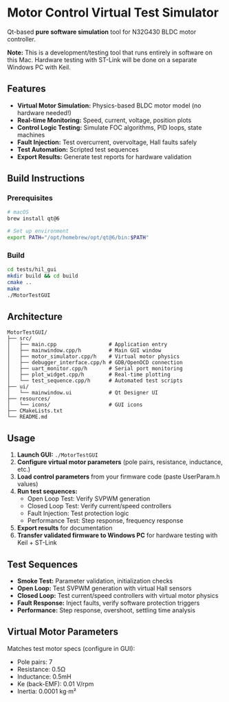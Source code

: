 # Motor Control Virtual Test Simulator

Qt-based **pure software simulation** tool for N32G430 BLDC motor controller.

**Note:** This is a development/testing tool that runs entirely in software on this Mac.
Hardware testing with ST-Link will be done on a separate Windows PC with Keil.

## Features

- **Virtual Motor Simulation:** Physics-based BLDC motor model (no hardware needed!)
- **Real-time Monitoring:** Speed, current, voltage, position plots
- **Control Logic Testing:** Simulate FOC algorithms, PID loops, state machines
- **Fault Injection:** Test overcurrent, overvoltage, Hall faults safely
- **Test Automation:** Scripted test sequences
- **Export Results:** Generate test reports for hardware validation

## Build Instructions

### Prerequisites

```bash
# macOS
brew install qt@6

# Set up environment
export PATH="/opt/homebrew/opt/qt@6/bin:$PATH"
```

### Build

```bash
cd tests/hil_gui
mkdir build && cd build
cmake ..
make
./MotorTestGUI
```

## Architecture

```
MotorTestGUI/
├── src/
│   ├── main.cpp                 # Application entry
│   ├── mainwindow.cpp/h         # Main GUI window
│   ├── motor_simulator.cpp/h    # Virtual motor physics
│   ├── debugger_interface.cpp/h # GDB/OpenOCD connection
│   ├── uart_monitor.cpp/h       # Serial port monitoring
│   ├── plot_widget.cpp/h        # Real-time plotting
│   └── test_sequence.cpp/h      # Automated test scripts
├── ui/
│   └── mainwindow.ui            # Qt Designer UI
├── resources/
│   └── icons/                   # GUI icons
├── CMakeLists.txt
└── README.md
```

## Usage

1. **Launch GUI:** `./MotorTestGUI`
2. **Configure virtual motor parameters** (pole pairs, resistance, inductance, etc.)
3. **Load control parameters** from your firmware code (paste UserParam.h values)
4. **Run test sequences:**
   - Open Loop Test: Verify SVPWM generation
   - Closed Loop Test: Verify current/speed controllers
   - Fault Injection: Test protection logic
   - Performance Test: Step response, frequency response
5. **Export results** for documentation
6. **Transfer validated firmware to Windows PC** for hardware testing with Keil + ST-Link

## Test Sequences

- **Smoke Test:** Parameter validation, initialization checks
- **Open Loop:** Test SVPWM generation with virtual Hall sensors
- **Closed Loop:** Test current/speed controllers with virtual motor physics
- **Fault Response:** Inject faults, verify software protection triggers
- **Performance:** Step response, overshoot, settling time analysis

## Virtual Motor Parameters

Matches test motor specs (configure in GUI):

- Pole pairs: 7
- Resistance: 0.5Ω
- Inductance: 0.5mH
- Ke (back-EMF): 0.01 V/rpm
- Inertia: 0.0001 kg⋅m²
